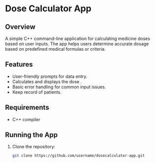 # Dose Calculator App

## Overview
A simple C++ command-line application for calculating medicine doses based on user inputs. The app helps users determine accurate dosage based on predefined medical formulas or criteria.

## Features
- User-friendly prompts for data entry.
- Calculates and displays the dose .
- Basic error handling for common input issues.
- Keep record of patients.

## Requirements
- C++ compiler 

## Running the App
1. Clone the repository:
   ```bash
   git clone https://github.com/username/dosecalculator-app.git

